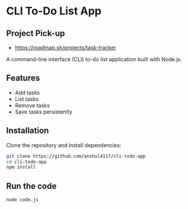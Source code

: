 # CLI To-Do List App


## Project Pick-up 
- https://roadmap.sh/projects/task-tracker

A command-line interface (CLI) to-do list application built with Node.js.

## Features
- Add tasks
- List tasks
- Remove tasks
- Save tasks persistently

## Installation


Clone the repository and install dependencies:

```bash
git clone https://github.com/anshul4117/cli-todo-app
cd cli-todo-app
npm install

```

## Run the code

```bash
node code.js

```
